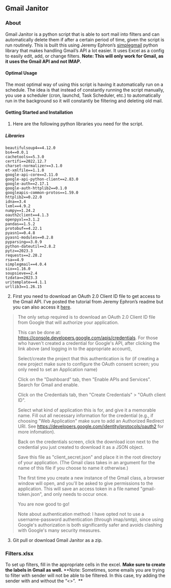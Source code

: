 ## Gmail Janitor
### About
Gmail Janitor is a python script that is able to sort mail into filters and can automatically delete them if after a certain period of time, given the script is run routinely.
This is built this using Jeremy Ephron’s [simplegmail][1] python library that makes handling Gmail’s API a lot easier.
It uses Excel as a config to easily edit, add, or change filters.
**Note: This will only work for Gmail, as it uses the Gmail API and not IMAP.**
#### Optimal Usage
The most optimal way of using this script is having it automatically run on a schedule. The idea is that instead of constantly running the script manually, you use a scheduler (cron, launchd, Task Scheduler, etc.) to automatically run in the background so it will constantly be filtering and deleting old mail.
#### Getting Started and Installation
1. Here are the following python libraries you need for the script. 
##### Libraries
	beautifulsoup4==4.12.0
	bs4==0.0.1
	cachetools==5.3.0
	certifi==2022.12.7
	charset-normalizer==3.1.0
	et-xmlfile==1.1.0
	google-api-core==2.11.0
	google-api-python-client==2.83.0
	google-auth==2.17.1
	google-auth-httplib2==0.1.0
	googleapis-common-protos==1.59.0
	httplib2==0.22.0
	idna==3.4
	lxml==4.9.2
	numpy==1.24.2
	oauth2client==4.1.3
	openpyxl==3.1.2
	pandas==1.5.2
	protobuf==4.22.1
	pyasn1==0.4.8
	pyasn1-modules==0.2.8
	pyparsing==3.0.9
	python-dateutil==2.8.2
	pytz==2023.3
	requests==2.28.2
	rsa==4.9
	simplegmail==4.0.4
	six==1.16.0
	soupsieve==2.4
	tzdata==2023.3
	uritemplate==4.1.1
	urllib3==1.26.15

2. First you need to download an OAuth 2.0 Client ID file to get access to the Gmail API. I’ve posted the tutorial from Jeremy Ephron’s readme but you can also access it [here][2].

> The only setup required is to download an OAuth 2.0 Client ID file
> from Google that will authorize your application.
> 
> This can be done at:
> https://console.developers.google.com/apis/credentials. For those who
> haven't created a credential for Google's API, after clicking the link
> above (and logging in to the appropriate account),
> 
> Select/create the project that this authentication is for (if creating
> a new project make sure to configure the OAuth consent screen; you
> only need to set an Application name)
> 
> Click on the "Dashboard" tab, then "Enable APIs and Services". Search
> for Gmail and enable.
> 
> Click on the Credentials tab, then "Create Credentials" \> "OAuth
> client ID".
> 
> Select what kind of application this is for, and give it a memorable
> name. Fill out all necessary information for the credential (e.g., if
> choosing "Web Application" make sure to add an Authorized Redirect
> URI. See https://developers.google.com/identity/protocols/oauth2 for
> more infomation).
> 
> Back on the credentials screen, click the download icon next to the
> credential you just created to download it as a JSON object.
> 
> Save this file as "client\_secret.json" and place it in the root
> directory of your application. (The Gmail class takes in an argument
> for the name of this file if you choose to name it otherwise.)
> 
> The first time you create a new instance of the Gmail class, a browser
> window will open, and you'll be asked to give permissions to the
> application. This will save an access token in a file named
> "gmail-token.json", and only needs to occur once.
> 
> You are now good to go!
> 
> Note about authentication method: I have opted not to use a
> username-password authentication (through imap/smtp), since using
> Google's authorization is both significantly safer and avoids clashing
> with Google's many security measures.

3. Git pull or download Gmail Janitor as a zip.
### Filters.xlsx
To set up filters, fill in the appropriate cells in the excel. **Make sure to create the labels in Gmail as well.**
**Note: Sometimes, some emails you are trying to filter with sender will not be able to be filtered. In this case, try adding the sender with and without the “\<\>”.  **

[1]:	https://github.com/jeremyephron/simplegmail
[2]:	https://github.com/jeremyephron/simplegmail#getting-started